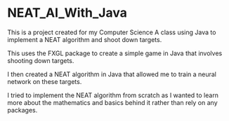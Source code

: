 # NEAT_AI_With_Java
This is a project created for my Computer Science A class using Java to implement a NEAT algorithm and shoot down targets.

This uses the FXGL package to create a simple game in Java that involves shooting down targets.

I then created a NEAT algorithm in Java that allowed me to train a neural network on these targets.

I tried to implement the NEAT algorithm from scratch as I wanted to learn more about the mathematics and basics behind it rather than rely on any packages.
